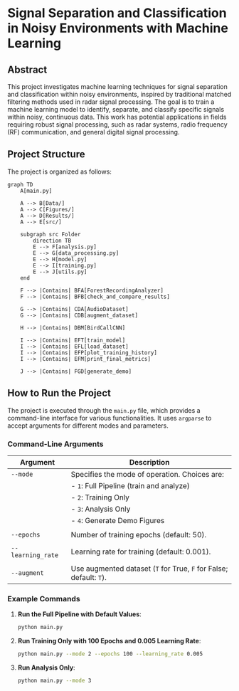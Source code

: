 # Signal Separation and Classification in Noisy Environments with Machine Learning

## Abstract

This project investigates machine learning techniques for signal separation and classification within noisy environments, inspired by traditional matched filtering methods used in radar signal processing. The goal is to train a machine learning model to identify, separate, and classify specific signals within noisy, continuous data. This work has potential applications in fields requiring robust signal processing, such as radar systems, radio frequency (RF) communication, and general digital signal processing.

## Project Structure

The project is organized as follows:

```mermaid
graph TD
    A[main.py]

    A --> B[Data/]
    A --> C[Figures/]
    A --> D[Results/]
    A --> E[src/]

    subgraph src Folder
        direction TB
        E --> F[analysis.py]
        E --> G[data_processing.py]
        E --> H[model.py]
        E --> I[training.py]
        E --> J[utils.py]
    end

    F --> |Contains| BFA[ForestRecordingAnalyzer]
    F --> |Contains| BFB[check_and_compare_results]

    G --> |Contains| CDA[AudioDataset]
    G --> |Contains| CDB[augment_dataset]

    H --> |Contains| DBM[BirdCallCNN]

    I --> |Contains| EFT[train_model]
    I --> |Contains| EFL[load_dataset]
    I --> |Contains| EFP[plot_training_history]
    I --> |Contains| EFM[print_final_metrics]

    J --> |Contains| FGD[generate_demo]
```

## How to Run the Project

The project is executed through the `main.py` file, which provides a command-line interface for various functionalities. It uses `argparse` to accept arguments for different modes and parameters.

### Command-Line Arguments

| Argument          | Description                                                        |
| ----------------- | ------------------------------------------------------------------ |
| `--mode`          | Specifies the mode of operation. Choices are:                      |
|                   | - `1`: Full Pipeline (train and analyze)                           |
|                   | - `2`: Training Only                                               |
|                   | - `3`: Analysis Only                                               |
|                   | - `4`: Generate Demo Figures                                       |
|                   |                                                                    |
| `--epochs`        | Number of training epochs (default: 50).                           |
|                   |                                                                    |
| `--learning_rate` | Learning rate for training (default: 0.001).                       |
|                   |                                                                    |
| `--augment`       | Use augmented dataset (`T` for True, `F` for False; default: `T`). |

### Example Commands

1. **Run the Full Pipeline with Default Values**:

   ```bash
   python main.py
   ```

2. **Run Training Only with 100 Epochs and 0.005 Learning Rate**:

   ```bash
   python main.py --mode 2 --epochs 100 --learning_rate 0.005
   ```

3. **Run Analysis Only**:
   ```bash
   python main.py --mode 3
   ```
